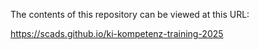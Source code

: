 The contents of this repository can be viewed at this URL: 

https://scads.github.io/ki-kompetenz-training-2025
